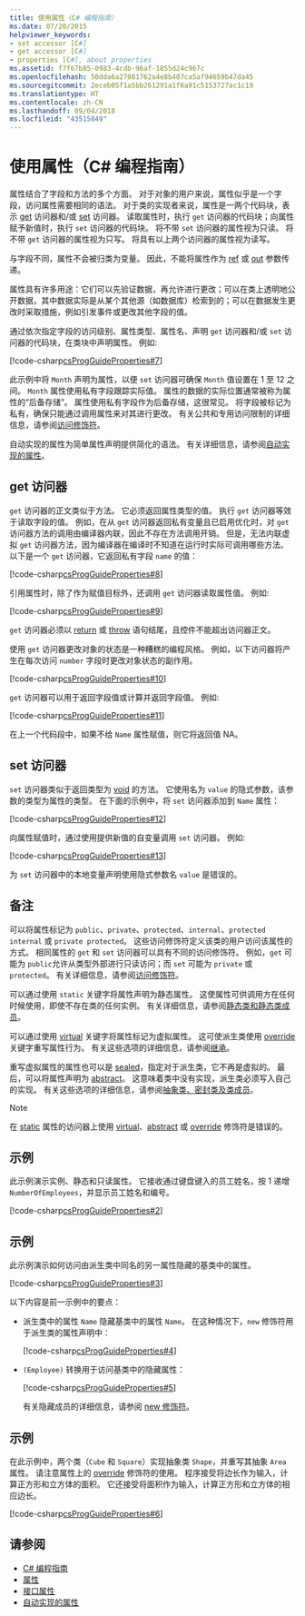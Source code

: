 ```yaml
---
title: 使用属性（C# 编程指南）
ms.date: 07/20/2015
helpviewer_keywords:
- set accessor [C#]
- get accessor [C#]
- properties [C#], about properties
ms.assetid: f7f67b05-0983-4cdb-96af-1855d24c967c
ms.openlocfilehash: 50dda6a27081762a4e8b407ca5af94659b47da45
ms.sourcegitcommit: 2eceb05f1a5bb261291a1f6a91c5153727ac1c19
ms.translationtype: HT
ms.contentlocale: zh-CN
ms.lasthandoff: 09/04/2018
ms.locfileid: "43515849"
---
```

# <a name="using-properties-c-programming-guide"></a>使用属性（C# 编程指南）
属性结合了字段和方法的多个方面。 对于对象的用户来说，属性似乎是一个字段，访问属性需要相同的语法。 对于类的实现者来说，属性是一两个代码块，表示 [get](../../../csharp/language-reference/keywords/get.md) 访问器和/或 [set](../../../csharp/language-reference/keywords/set.md) 访问器。 读取属性时，执行 `get` 访问器的代码块；向属性赋予新值时，执行 `set` 访问器的代码块。 将不带 `set` 访问器的属性视为只读。 将不带 `get` 访问器的属性视为只写。 将具有以上两个访问器的属性视为读写。  
  
 与字段不同，属性不会被归类为变量。 因此，不能将属性作为 [ref](../../../csharp/language-reference/keywords/ref.md) 或 [out](../../../csharp/language-reference/keywords/out-parameter-modifier.md) 参数传递。  
  
 属性具有许多用途：它们可以先验证数据，再允许进行更改；可以在类上透明地公开数据，其中数据实际是从某个其他源（如数据库）检索到的；可以在数据发生更改时采取措施，例如引发事件或更改其他字段的值。  
  
 通过依次指定字段的访问级别、属性类型、属性名、声明 `get` 访问器和/或 `set` 访问器的代码块，在类块中声明属性。 例如:  
  
 [!code-csharp[csProgGuideProperties#7](../../../csharp/programming-guide/classes-and-structs/codesnippet/CSharp/using-properties_1.cs)]  
  
 此示例中将 `Month` 声明为属性，以便 `set` 访问器可确保 `Month` 值设置在 1 至 12 之间。 `Month` 属性使用私有字段跟踪实际值。 属性的数据的实际位置通常被称为属性的“后备存储”。 属性使用私有字段作为后备存储，这很常见。 将字段被标记为私有，确保只能通过调用属性来对其进行更改。 有关公共和专用访问限制的详细信息，请参阅[访问修饰符](../../../csharp/programming-guide/classes-and-structs/access-modifiers.md)。  
  
 自动实现的属性为简单属性声明提供简化的语法。 有关详细信息，请参阅[自动实现的属性](../../../csharp/programming-guide/classes-and-structs/auto-implemented-properties.md)。  
  
## <a name="the-get-accessor"></a>get 访问器  
 `get` 访问器的正文类似于方法。 它必须返回属性类型的值。 执行 `get` 访问器等效于读取字段的值。 例如，在从 `get` 访问器返回私有变量且已启用优化时，对 `get` 访问器方法的调用由编译器内联，因此不存在方法调用开销。 但是，无法内联虚拟 `get` 访问器方法，因为编译器在编译时不知道在运行时实际可调用哪些方法。 以下是一个 `get` 访问器，它返回私有字段 `name` 的值：  
  
 [!code-csharp[csProgGuideProperties#8](../../../csharp/programming-guide/classes-and-structs/codesnippet/CSharp/using-properties_2.cs)]  
  
 引用属性时，除了作为赋值目标外，还调用 `get` 访问器读取属性值。 例如:  
  
 [!code-csharp[csProgGuideProperties#9](../../../csharp/programming-guide/classes-and-structs/codesnippet/CSharp/using-properties_3.cs)]  
  
 `get` 访问器必须以 [return](../../../csharp/language-reference/keywords/return.md) 或 [throw](../../../csharp/language-reference/keywords/throw.md) 语句结尾，且控件不能超出访问器正文。  
  
 使用 `get` 访问器更改对象的状态是一种糟糕的编程风格。 例如，以下访问器将产生在每次访问 `number` 字段时更改对象状态的副作用。  
  
 [!code-csharp[csProgGuideProperties#10](../../../csharp/programming-guide/classes-and-structs/codesnippet/CSharp/using-properties_4.cs)]  
  
 `get` 访问器可以用于返回字段值或计算并返回字段值。 例如:  
  
 [!code-csharp[csProgGuideProperties#11](../../../csharp/programming-guide/classes-and-structs/codesnippet/CSharp/using-properties_5.cs)]  
  
 在上一个代码段中，如果不给 `Name` 属性赋值，则它将返回值 NA。  
  
## <a name="the-set-accessor"></a>set 访问器  
 `set` 访问器类似于返回类型为 [void](../../../csharp/language-reference/keywords/void.md) 的方法。 它使用名为 `value` 的隐式参数，该参数的类型为属性的类型。 在下面的示例中，将 `set` 访问器添加到 `Name` 属性：  
  
 [!code-csharp[csProgGuideProperties#12](../../../csharp/programming-guide/classes-and-structs/codesnippet/CSharp/using-properties_6.cs)]  
  
 向属性赋值时，通过使用提供新值的自变量调用 `set` 访问器。 例如:  
  
 [!code-csharp[csProgGuideProperties#13](../../../csharp/programming-guide/classes-and-structs/codesnippet/CSharp/using-properties_7.cs)]  
  
 为 `set` 访问器中的本地变量声明使用隐式参数名 `value` 是错误的。  
  
## <a name="remarks"></a>备注  
 可以将属性标记为 `public`、`private`、`protected`、`internal`、`protected internal` 或 `private protected`。 这些访问修饰符定义该类的用户访问该属性的方式。 相同属性的 `get` 和 `set` 访问器可以具有不同的访问修饰符。 例如，`get` 可能为 `public`允许从类型外部进行只读访问；而 `set` 可能为 `private` 或 `protected`。 有关详细信息，请参阅[访问修饰符](../../../csharp/programming-guide/classes-and-structs/access-modifiers.md)。  
  
 可以通过使用 `static` 关键字将属性声明为静态属性。 这使属性可供调用方在任何时候使用，即使不存在类的任何实例。 有关详细信息，请参阅[静态类和静态类成员](../../../csharp/programming-guide/classes-and-structs/static-classes-and-static-class-members.md)。  
  
 可以通过使用 [virtual](../../../csharp/language-reference/keywords/virtual.md) 关键字将属性标记为虚拟属性。 这可使派生类使用 [override](../../../csharp/language-reference/keywords/override.md) 关键字重写属性行为。 有关这些选项的详细信息，请参阅[继承](../../../csharp/programming-guide/classes-and-structs/inheritance.md)。  
  
 重写虚拟属性的属性也可以是 [sealed](../../../csharp/language-reference/keywords/sealed.md)，指定对于派生类，它不再是虚拟的。 最后，可以将属性声明为 [abstract](../../../csharp/language-reference/keywords/abstract.md)。 这意味着类中没有实现，派生类必须写入自己的实现。 有关这些选项的详细信息，请参阅[抽象类、密封类及类成员](../../../csharp/programming-guide/classes-and-structs/abstract-and-sealed-classes-and-class-members.md)。  
  
> [!NOTE]
>  在 [static](../../../csharp/language-reference/keywords/static.md) 属性的访问器上使用 [virtual](../../../csharp/language-reference/keywords/virtual.md)、[abstract](../../../csharp/language-reference/keywords/abstract.md) 或 [override](../../../csharp/language-reference/keywords/override.md) 修饰符是错误的。  
  
## <a name="example"></a>示例  
 此示例演示实例、静态和只读属性。 它接收通过键盘键入的员工姓名，按 1 递增 `NumberOfEmployees`，并显示员工姓名和编号。  
  
 [!code-csharp[csProgGuideProperties#2](../../../csharp/programming-guide/classes-and-structs/codesnippet/CSharp/using-properties_8.cs)]  
  
## <a name="example"></a>示例  
 此示例演示如何访问由派生类中同名的另一属性隐藏的基类中的属性。  
  
 [!code-csharp[csProgGuideProperties#3](../../../csharp/programming-guide/classes-and-structs/codesnippet/CSharp/using-properties_9.cs)]  
  
 以下内容是前一示例中的要点：  
  
-   派生类中的属性 `Name` 隐藏基类中的属性 `Name`。 在这种情况下，`new` 修饰符用于派生类的属性声明中：  
  
     [!code-csharp[csProgGuideProperties#4](../../../csharp/programming-guide/classes-and-structs/codesnippet/CSharp/using-properties_10.cs)]  
  
-   `(Employee)` 转换用于访问基类中的隐藏属性：  
  
     [!code-csharp[csProgGuideProperties#5](../../../csharp/programming-guide/classes-and-structs/codesnippet/CSharp/using-properties_11.cs)]  
  
     有关隐藏成员的详细信息，请参阅 [new 修饰符](../../../csharp/language-reference/keywords/new-modifier.md)。  
  
## <a name="example"></a>示例  
 在此示例中，两个类（`Cube` 和 `Square`）实现抽象类 `Shape`，并重写其抽象 `Area` 属性。 请注意属性上的 [override](../../../csharp/language-reference/keywords/override.md) 修饰符的使用。 程序接受将边长作为输入，计算正方形和立方体的面积。 它还接受将面积作为输入，计算正方形和立方体的相应边长。  
  
 [!code-csharp[csProgGuideProperties#6](../../../csharp/programming-guide/classes-and-structs/codesnippet/CSharp/using-properties_12.cs)]  
  
## <a name="see-also"></a>请参阅

- [C# 编程指南](../../../csharp/programming-guide/index.md)  
- [属性](../../../csharp/programming-guide/classes-and-structs/properties.md)  
- [接口属性](../../../csharp/programming-guide/classes-and-structs/interface-properties.md)  
- [自动实现的属性](../../../csharp/programming-guide/classes-and-structs/auto-implemented-properties.md)
